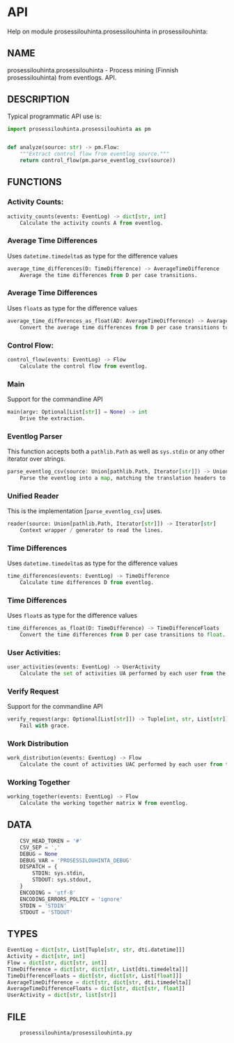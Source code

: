 # API

Help on module prosessilouhinta.prosessilouhinta in prosessilouhinta:

## NAME

prosessilouhinta.prosessilouhinta - Process mining (Finnish prosessilouhinta) from eventlogs. API.


## DESCRIPTION

Typical programmatic API use is:

```python
import prosessilouhinta.prosessilouhinta as pm


def analyze(source: str) -> pm.Flow:
    """Extract control flow from eventlog source."""
    return control_flow(pm.parse_eventlog_csv(source))
```

## FUNCTIONS

### Activity Counts:

```python
activity_counts(events: EventLog) -> dict[str, int]
    Calculate the activity counts A from eventlog.
```

### Average Time Differences

Uses `datetime.timedelta`s as type for the difference values

```python
average_time_differences(D: TimeDifference) -> AverageTimeDifference
    Average the time differences from D per case transitions.
```

### Average Time Differences

Uses `float`s as type for the difference values

```python
average_time_differences_as_float(AD: AverageTimeDifference) -> AverageTimeDifferenceFloats
    Convert the average time differences from D per case transitions to float.
```

### Control Flow:

```python
control_flow(events: EventLog) -> Flow
    Calculate the control flow from eventlog.
```

### Main

Support for the commandline API

```python
main(argv: Optional[List[str]] = None) -> int
    Drive the extraction.
```

### Eventlog Parser

This function accepts both a `pathlib.Path` as well as `sys.stdin` or any other iterator over strings.

```python
parse_eventlog_csv(source: Union[pathlib.Path, Iterator[str]]) -> Union[EventLog, Any]
    Parse the eventlog into a map, matching the translation headers to columns.
```

### Unified Reader

This is the implementation [`parse_eventlog_csv`] uses.

```python
reader(source: Union[pathlib.Path, Iterator[str]]) -> Iterator[str]
    Context wrapper / generator to read the lines.
```

### Time Differences

Uses `datetime.timedelta`s as type for the difference values

```python
time_differences(events: EventLog) -> TimeDifference
    Calculate time differences D from eventlog.
```

### Time Differences

Uses `float`s as type for the difference values

```python
time_differences_as_float(D: TimeDifference) -> TimeDifferenceFloats
    Convert the time differences from D per case transitions to float.
```

### User Activities:

```python
user_activities(events: EventLog) -> UserActivity
    Calculate the set of activities UA performed by each user from the eventlog.
```

### Verify Request

Support for the commandline API

```python
verify_request(argv: Optional[List[str]]) -> Tuple[int, str, List[str]]
    Fail with grace.
```

### Work Distribution

```python
work_distribution(events: EventLog) -> Flow
    Calculate the count of activities UAC performed by each user from the eventlog.
```

### Working Together

```python
working_together(events: EventLog) -> Flow
    Calculate the working together matrix W from eventlog.
```

## DATA

```python
    CSV_HEAD_TOKEN = '#'
    CSV_SEP = ','
    DEBUG = None
    DEBUG_VAR = 'PROSESSILOUHINTA_DEBUG'
    DISPATCH = {
        STDIN: sys.stdin,
        STDOUT: sys.stdout,
    }
    ENCODING = 'utf-8'
    ENCODING_ERRORS_POLICY = 'ignore'
    STDIN = 'STDIN'
    STDOUT = 'STDOUT'
```

## TYPES

```python
EventLog = dict[str, List[Tuple[str, str, dti.datetime]]]
Activity = dict[str, int]
Flow = dict[str, dict[str, int]]
TimeDifference = dict[str, dict[str, List[dti.timedelta]]]
TimeDifferenceFloats = dict[str, dict[str, List[float]]]
AverageTimeDifference = dict[str, dict[str, dti.timedelta]]
AverageTimeDifferenceFloats = dict[str, dict[str, float]]
UserActivity = dict[str, list[str]]
```

## FILE

```console
    prosessilouhinta/prosessilouhinta.py
```
